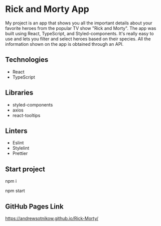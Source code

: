 # Rick and Morty App

My project is an app that shows you all the important details about your favorite heroes from the popular TV show "Rick and Morty". The app was built using React, TypeScript, and Styled-components. It's really easy to use and lets you filter and select heroes based on their species. All the information shown on the app is obtained through an API.

## Technologies

- React
- TypeScript

## Libraries

- styled-components
- axios
- react-tooltips

## Linters

- Eslint
- Stylelint
- Prettier

## Start project

npm i

npm start

## GitHub Pages Link

https://andrewsotnikow.github.io/Rick-Morty/
